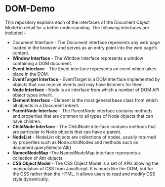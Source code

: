 # DOM-Demo
This repository explains each of the interfaces of the Document Object Model in detail for a better understanding. The following interfaces are included -
* Document Interface - The Document interface represents any web page loaded in the browser and serves as an entry point into the web page's content.
* **Window Interface** - The Window interface represents a window containing a DOM document.
* **Event Interface** - The Event interface represents an event which takes place in the DOM.
* **EventTarget Interface** - EventTarget is a DOM interface implemented by objects that can receive events and may have listeners for them.
* **Node Interface** - Node is an interface from which a number of DOM API object types inherit.
* **Element Interface** - Element is the most general base class from which all objects in a Document inherit.
* **ParentNode Interface** - The ParentNode interface contains methods and properties that are common to all types of Node objects that can have children.
* **ChildNode Interface** - The ChildNode interface contains methods that are particular to Node objects that can have a parent.
* **NodeList** - NodeList objects are collections of nodes, usually returned by properties such as Node.childNodes and methods such as document.querySelectorAll()
* **NamedNodeMap** -The NamedNodeMap interface represents a collection of Attr objects.
* **CSS Object Model** - The CSS Object Model is a set of APIs allowing the manipulation of CSS from JavaScript. It is much like the DOM, but for the CSS rather than the HTML. It allows users to read and modify CSS style dynamically.
